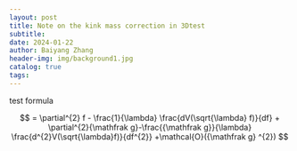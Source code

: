 ```yaml
---
layout: post
title: Note on the kink mass correction in 3Dtest
subtitle: 
date: 2024-01-22
author: Baiyang Zhang
header-img: img/background1.jpg
catalog: true
tags:
---
```

test formula

$$
= \partial^{2} f - \frac{1}{\lambda} \frac{dV(\sqrt{\lambda} f)}{df} + 
\partial^{2}{\mathfrak g}-\frac{{\mathfrak g}}{\lambda} \frac{d^{2}V(\sqrt{\lambda}f)}{df^{2}} +\mathcal{O}({\mathfrak g} ^{2})
$$